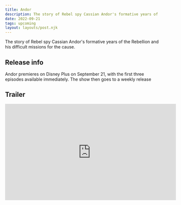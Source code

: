 ```yaml
---
title: Andor
description: The story of Rebel spy Cassian Andor's formative years of the Rebellion and his difficult missions for the cause.
date: 2022-09-21
tags: upcoming
layout: layouts/post.njk
---
```

The story of Rebel spy Cassian Andor's formative years of the Rebellion and his difficult missions for the cause.

## Release info

Andor premieres on Disney Plus on September 21, with the first three episodes available immediately. The show then goes to a weekly release

## Trailer

<iframe width="560" height="315" src="https://www.youtube.com/embed/cKOegEuCcfw" title="YouTube video player" frameborder="0" allow="accelerometer; autoplay; clipboard-write; encrypted-media; gyroscope; picture-in-picture" allowfullscreen></iframe>
